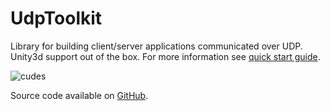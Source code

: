 # UdpToolkit

Library for building client/server applications communicated over UDP.  
Unity3d support out of the box. For more information see [quick start guide](documentation/quick-start-core.md).

![cudes](images/cubes.gif)

Source code available on [GitHub](https://github.com/UdpToolkit/UdpToolkit).
